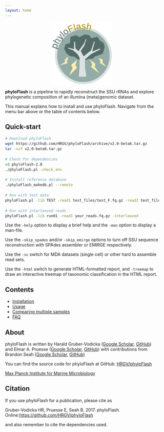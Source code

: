 ```yaml
---
layout: home
---
```


<img src="phyloFlash_logo.png" alt="phyloFlash logo" style="width: 200px; display: block; margin-left: auto; margin-right:auto;"/>

**phyloFlash** is a pipeline to rapidly reconstruct the SSU rRNAs and explore phylogenetic composition of an illumina (meta)genomic dataset.

This manual explains how to install and use phyloFlash. Navigate from the menu bar above or the table of contents below.

## Quick-start

```bash
# Download phyloFlash
wget https://github.com/HRGV/phyloFlash/archive/v2.0-beta6.tar.gz  
tar -xzf v2.0-beta6.tar.gz

# Check for dependencies
cd phyloFlash-2.0
./phyloFlash.pl -check_env

# Install reference database
./phyloFlash_makedb.pl --remote

# Run with test data
phyloFlash.pl -lib TEST -read1 test_files/test_F.fq.gz -read2 test_files/test_R.fq.gz

# Run with interleaved reads
phyloFlash.pl -lib run01 -read1 your_reads.fq.gz -interleaved
```

Use the `-help` option to display a brief help and the `-man` option to display a man-file.

Use the `-skip_spades` and/or `-skip_emirge` options to turn off SSU sequence reconstruction with SPAdes assembler or EMIRGE respectively.

Use the `-sc` switch for MDA datasets (single cell) or other hard to assemble read sets.

Use the `-html` switch to generate HTML-formatted report, and `-treemap` to draw an interactive treemap of taxonomic classification in the HTML report.

## Contents

 - [Installation](install.md)
 - [Usage](usage.md)
 - [Comparing multiple samples](multiple-samples.md)
 - [FAQ](FAQ.md)

## About

phyloFlash is written by Harald Gruber-Vodicka ([Google Scholar](https://scholar.google.de/citations?user=imYEnqMAAAAJ&hl=en&oi=ao), [GitHub](https://github.com/HRGV)) and Elmar A. Pruesse ([Google Scholar](https://scholar.google.de/citations?user=F-yGwRIAAAAJ&hl=en&oi=ao), [GitHub](https://github.com/epruesse)) with contributions from Brandon Seah ([Google Scholar](https://scholar.google.de/citations?user=3l8G5BwAAAAJ&hl=en&oi=ao), [GitHub](https://github.com/kbseah))

You can find the source code for phyloFlash at GitHub:
[HRGV/phyloFlash](https://github.com/HRGV/phyloFlash/)

[Max Planck Institute for Marine Microbiology](http://www.mpi-bremen.de/)

## Citation

If you use phyloFlash for a publication, please cite as

Gruber-Vodicka HR, Pruesse E, Seah B. 2017. phyloFlash. Online:https://github.com/HRGV/phyloFlash

and also remember to cite the dependencies used.
